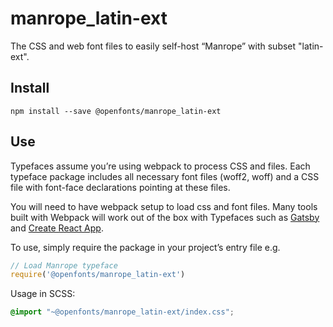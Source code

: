 
# manrope_latin-ext

The CSS and web font files to easily self-host “Manrope” with subset "latin-ext".

## Install

`npm install --save @openfonts/manrope_latin-ext`

## Use

Typefaces assume you’re using webpack to process CSS and files. Each typeface
package includes all necessary font files (woff2, woff) and a CSS file with
font-face declarations pointing at these files.

You will need to have webpack setup to load css and font files. Many tools built
with Webpack will work out of the box with Typefaces such as [Gatsby](https://github.com/gatsbyjs/gatsby)
and [Create React App](https://github.com/facebookincubator/create-react-app).

To use, simply require the package in your project’s entry file e.g.

```javascript
// Load Manrope typeface
require('@openfonts/manrope_latin-ext')
```

Usage in SCSS:
```scss
@import "~@openfonts/manrope_latin-ext/index.css";
```
